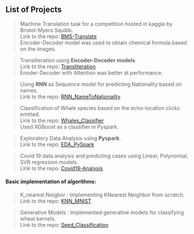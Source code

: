 ## List of Projects


>Machine Translation task for a competition hosted in kaggle by Bristol-Myers Squibb.\
>Link to the repo: [BMS-Translate](https://github.com/pskaranth/encoder-decoder)\
>Encoder-Decoder model was used to obtain chemical formula based on the images.

>Transliteration using **Encoder-Decoder models**.\
>Link to the repo:  [Transliteration](https://github.com/pskaranth/thelearningcurve/tree/master/DeepLearning/RNN/Transliteration)\
>Enoder-Decoder with Attention was better at performance.

>Using **RNN** as Sequence model for predicting Nationality based on names.\
>Link to the repo:  [RNN_NameToNationality](https://github.com/pskaranth/thelearningcurve/tree/master/DeepLearning/RNN/Name2Nat)

>Classification of Whale species based on the echo-location clicks emitted.\
>Link to the repo:  [Whales_Classifier](https://github.com/pskaranth/Whales_Classifier)\
>Used XGBoost as a classifier in Pyspark.

>Exploratory Data Analysis using **Pyspark**.\
>Link to the repo:  [EDA_PySpark](https://github.com/pskaranth/EDA_PySpark)

>Covid 19 data analysis and predicting cases using Linear, Polynomial, SVR regression models.\
>Link to the repo:  [Covid19-Analysis](https://github.com/pskaranth/covid19_analysis)

#### Basic implementation of algorithms:

>K_nearest Neigbor : Implementing KNearest Neighbor from scratch. \
>Link to the repo:  [KNN_MNIST](https://github.com/pskaranth/thelearningcurve/tree/master/Classification/KNN)

>Generative Models : Implemented generative models for classifying wheat kernels.\
> Link to the repo: [Seed_Classification](https://github.com/pskaranth/thelearningcurve/tree/master/Classification/generative)


